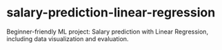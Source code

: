 # salary-prediction-linear-regression
Beginner-friendly ML project: Salary prediction with Linear Regression, including data visualization and evaluation.
